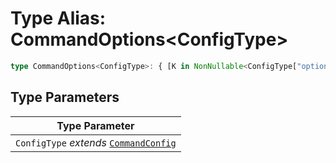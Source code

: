 # Type Alias: CommandOptions\<ConfigType\>

```ts
type CommandOptions<ConfigType>: { [K in NonNullable<ConfigType["options"]>[number] as K["name"]]: K extends Object ? ValueOfOption<K> : ValueOfOption<K> | undefined };
```

## Type Parameters

| Type Parameter |
| ------ |
| `ConfigType` *extends* [`CommandConfig`](Interface.CommandConfig.md) |
